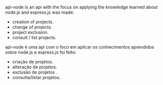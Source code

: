 api-node is an api with the focus on applying the knowledge learned about node.js and express.js was made:
 * creation of projects.
 * change of projects.
 * project exclusion.
 * consult / list projects.

 
api-node é uma api com o foco em aplicar os conhecimentos aprendidos sobre node.js e express.js foi feito: 
 * criação de projetos.
 * alteração de projetos.
 * exclusão de projetos .
 * consulta/listar projetos.

  
